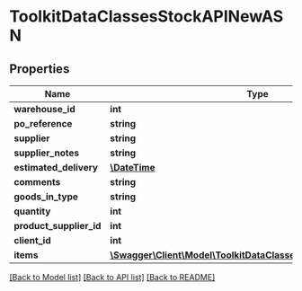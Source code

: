 # ToolkitDataClassesStockAPINewASN

## Properties
Name | Type | Description | Notes
------------ | ------------- | ------------- | -------------
**warehouse_id** | **int** |  | [optional] 
**po_reference** | **string** |  | [optional] 
**supplier** | **string** |  | [optional] 
**supplier_notes** | **string** |  | [optional] 
**estimated_delivery** | [**\DateTime**](\DateTime.md) |  | [optional] 
**comments** | **string** |  | [optional] 
**goods_in_type** | **string** |  | [optional] 
**quantity** | **int** |  | [optional] 
**product_supplier_id** | **int** |  | [optional] 
**client_id** | **int** |  | [optional] 
**items** | [**\Swagger\Client\Model\ToolkitDataClassesStockAPINewASNItem[]**](ToolkitDataClassesStockAPINewASNItem.md) |  | [optional] 

[[Back to Model list]](../README.md#documentation-for-models) [[Back to API list]](../README.md#documentation-for-api-endpoints) [[Back to README]](../README.md)


